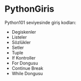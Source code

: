 # PythonGiris
Python101 seviyesinde giriş kodları:
- Degiskenler
- Listeler
- Sözlükler
- Setler
- Tuple
- If Kontroller
- For Dongusu
- Continue Break
- While Dongusu
